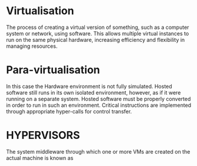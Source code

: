 # Virtualisation
The process of creating a virtual version of something, such as a computer system or network, using software. This allows multiple virtual instances to run on the same physical hardware, increasing efficiency and flexibility in managing resources.

# Para-virtualisation
In this case the Hardware environment is not fully simulated.
Hosted software still runs in its own isolated environment, however, as if it were running on a separate system. Hosted software must be properly converted in order to run
in such an environment. Critical instructions are implemented through appropriate hyper-calls for control transfer.

# HYPERVISORS
The system middleware through which one or more VMs are created on the actual machine is known as